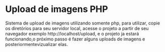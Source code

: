 # Upload de imagens PHP
Sistema de upload de imagens utilizando somente php, para utilizar, copie os diretórios para seu servidor local,
acesse o projeto a partir de seu navegador exemplo http://localhost/upload, e o projeto ja estará funcionando,o 
próximo passo é fazer alguns uploads de imagens e posteriormentevizualizar elas.
